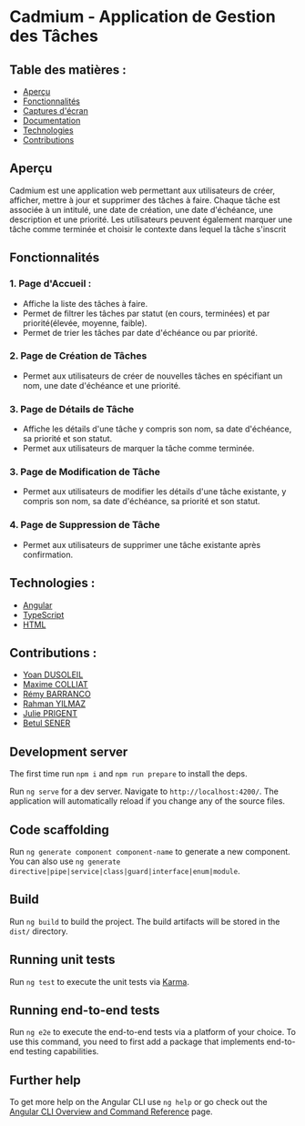 
# Cadmium - Application de Gestion des Tâches

<h2>Table des matières :</h2>

-   [Aperçu](#aperçu)
-   [Fonctionnalités](#fonctionnalités)
-   [Captures d'écran](#captures-décran)
-   [Documentation](#documentation)
-   [Technologies](#technologies)
-   [Contributions](#contributions)

## Aperçu

Cadmium est une application web permettant aux utilisateurs de créer, afficher, mettre à jour et supprimer des tâches à
faire.
Chaque tâche est associée à un intitulé, une date de création, une date d'échéance, une description et une priorité.
Les utilisateurs peuvent également marquer une tâche comme terminée et choisir le contexte dans lequel la tâche
s'inscrit

## Fonctionnalités

### 1. Page d'Accueil :

-   Affiche la liste des tâches à faire.
-   Permet de filtrer les tâches par statut (en cours, terminées) et par priorité(élevée, moyenne, faible).
-   Permet de trier les tâches par date d'échéance ou par priorité.

### 2. Page de Création de Tâches

-   Permet aux utilisateurs de créer de nouvelles tâches en spécifiant un nom, une date d'échéance et une priorité.

### 3. Page de Détails de Tâche

-   Affiche les détails d'une tâche y compris son nom, sa date d'échéance, sa priorité et son statut.
-   Permet aux utilisateurs de marquer la tâche comme terminée.

### 3. Page de Modification de Tâche

-   Permet aux utilisateurs de modifier les détails d'une tâche existante, y compris son nom, sa date d'échéance, sa
    priorité et son statut.

### 4. Page de Suppression de Tâche

-   Permet aux utilisateurs de supprimer une tâche existante après confirmation.

<h2 id="technologies">Technologies :</h2>

<ul>
  <li><a href="https://angular.io/" target="_blank">Angular</a></li>
  <li><a href="https://www.typescriptlang.org/" target="_blank">TypeScript</a></li>
  <li><a href="https://developer.mozilla.org/en-US/docs/Web/HTML" target="_blank">HTML</a></li>
</ul>

<h2 id="contributions">Contributions :</h2>

<ul>
    <li><a href="https://github.com/Yaon-C2H8N2">Yoan DUSOLEIL</a></li>
    <li><a href="https://github.com/Maxime-Cllt">Maxime COLLIAT</a></li> 
    <li><a href="https://github.com/Phaired">Rémy BARRANCO</a></li>
    <li><a href="https://github.com/Sudo-Rahman">Rahman YILMAZ</a></li>
    <li><a href="https://github.com/JuliePrigent">Julie PRIGENT</a></li>
    <li><a href="https://github.com/BetulDSENER">Betul SENER</a></li>
</ul>


## Development server

The first time run `npm i` and `npm run prepare` to install the deps.

Run `ng serve` for a dev server. Navigate to `http://localhost:4200/`. The application will automatically reload if you change any of the source files.

## Code scaffolding

Run `ng generate component component-name` to generate a new component. You can also use `ng generate directive|pipe|service|class|guard|interface|enum|module`.

## Build

Run `ng build` to build the project. The build artifacts will be stored in the `dist/` directory.

## Running unit tests

Run `ng test` to execute the unit tests via [Karma](https://karma-runner.github.io).

## Running end-to-end tests

Run `ng e2e` to execute the end-to-end tests via a platform of your choice. To use this command, you need to first add a package that implements end-to-end testing capabilities.

## Further help

To get more help on the Angular CLI use `ng help` or go check out the [Angular CLI Overview and Command Reference](https://angular.io/cli) page.
